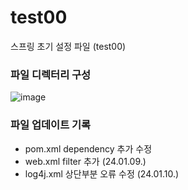 # test00
스프링 초기 설정 파일 (test00)

### 파일 디렉터리 구성
![image](https://github.com/Eumnya415/test00/assets/145963611/6e5aeb91-c7c6-4192-bb41-1cc8e057222f)

### 파일 업데이트 기록
* pom.xml dependency 추가 수정
* web.xml filter 추가 (24.01.09.)
* log4j.xml 상단부분 오류 수정 (24.01.10.)

